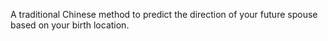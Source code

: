 A traditional Chinese method to predict the direction of your future spouse based on your birth location.
